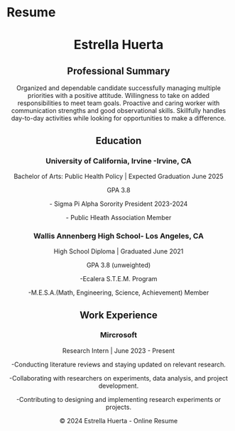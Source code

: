 # Resume


</head>
<body>

  <header>
    <h1>Estrella Huerta</h1>
      <section class= "professional summary">
    <h2>Professional Summary</h2>
    <div>
    <p>Organized and dependable candidate successfully managing multiple priorities with a positive attitude.
Willingness to take on added responsibilities to meet team goals. Proactive and caring worker with
communication strengths and good observational skills. Skillfully handles day-to-day activities while
looking for opportunities to make a difference.</p>
	<section class="education">
    <h2>Education</h2>
    <div>
      <h3>University of California, Irvine -Irvine, CA</h3>
      <p>Bachelor of Arts: Public Health Policy | Expected Graduation June 2025 </p>
      <p>GPA 3.8</p>
      <p>- Sigma Pi Alpha Sorority President 2023-2024</p>
      <p>- Public Hleath Association Member</p>

  <h3>Wallis Annenberg High School- Los Angeles, CA</h3>
      <p>High School Diploma | Graduated June 2021 </p>
      <p>GPA 3.8 (unweighted)</p>
      <p>-Ecalera S.T.E.M. Program</p>
      <p>-M.E.S.A.(Math, Engineering, Science, Achievement) Member

  <section class="experience">
    <h2>Work Experience</h2>
    <div>
      <h3>Mircrosoft</h3>
      <p>Research Intern | June 2023 - Present</p>
      <p>-Conducting literature reviews and staying updated on relevant research.</p>
<p>-Collaborating with researchers on experiments, data analysis, and project development.</p>
<p>-Contributing to designing and implementing research experiments or projects.</p>
    </div>
  </section>

  <footer>
    &copy; 2024 Estrella Huerta - Online Resume
  </footer>

</body>
</html>

